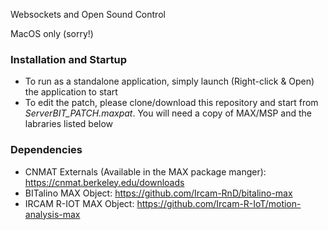 Websockets and Open Sound Control

MacOS only (sorry!)

### Installation and Startup
- To run as a standalone application, simply launch (Right-click & Open) the application to start
- To edit the patch, please clone/download this repository and start from *ServerBIT_PATCH.maxpat*. You will need a copy of MAX/MSP and the labraries listed below

### Dependencies
- CNMAT  Externals (Available in the MAX package manger): https://cnmat.berkeley.edu/downloads
- BITalino MAX Object: https://github.com/Ircam-RnD/bitalino-max
- IRCAM R-IOT MAX Object: https://github.com/Ircam-R-IoT/motion-analysis-max
